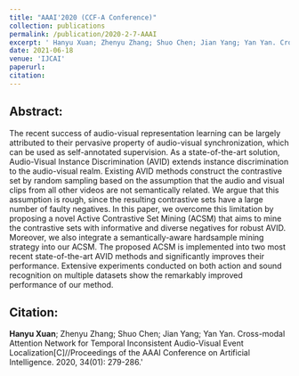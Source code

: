 ```yaml
---
title: "AAAI'2020 (CCF-A Conference)"
collection: publications
permalink: /publication/2020-2-7-AAAI
excerpt: ' Hanyu Xuan; Zhenyu Zhang; Shuo Chen; Jian Yang; Yan Yan. Cross-modal Attention Network for Temporal Inconsistent Audio-Visual Event Localization[C]//Proceedings of the AAAI Conference on Artificial Intelligence. 2020, 34(01): 279-286.'
date: 2021-06-18
venue: 'IJCAI'
paperurl: 
citation: 
---
```

Abstract: 
---
The recent success of audio-visual representation learning can be largely attributed to their pervasive property of audio-visual synchronization, which can be used as self-annotated supervision. As a state-of-the-art solution, Audio-Visual Instance Discrimination (AVID) extends instance discrimination to the audio-visual realm. Existing AVID methods construct the contrastive set by random sampling based on the assumption that the audio and visual clips from all other videos are not semantically related. We argue that this assumption is rough, since the resulting contrastive sets have a large number of faulty negatives. In this paper, we overcome this limitation by proposing a novel Active Contrastive Set Mining (ACSM) that aims to mine the contrastive sets with informative and diverse negatives for robust AVID. Moreover, we also integrate a semantically-aware hardsample mining strategy into our ACSM. The proposed ACSM is implemented into two most recent state-of-the-art AVID methods and significantly improves their performance. Extensive experiments conducted on both action and sound recognition on multiple datasets show the remarkably improved performance of our method.

Citation: 
---
**Hanyu Xuan**; Zhenyu Zhang; Shuo Chen; Jian Yang; Yan Yan. Cross-modal Attention Network for Temporal Inconsistent Audio-Visual Event Localization[C]//Proceedings of the AAAI Conference on Artificial Intelligence. 2020, 34(01): 279-286.'


